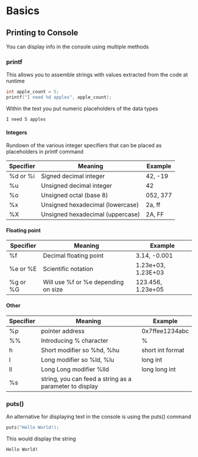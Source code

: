 # Basics
## Printing to Console
You can display info in the console using multiple methods
### printf
This allows you to assemble strings with values extracted from the code at runtime
```C
int apple_count = 5;
printf("I need %d apples", apple_count);
```
Within the text you put numeric placeholders of the data types
```console
I need 5 apples
```

#### Integers
Rundown of the various integer specifiers that can be placed as placeholders in printf command

| Specifier | Meaning                          | Example  |
| --------- | -------------------------------- | -------- |
| %d or %i  | Signed decimal integer           | 42, -19  |
| %u        | Unsigned decimal integer         | 42       |
| %o        | Unsigned octal (base 8)          | 052, 377 |
| %x        | Unsigned hexadecimal (lowercase) | 2a, ff   |
| %X        | Unsigned hexadecimal (uppercase) | 2A, FF   |
#### Floating point

| Specifier | Meaning                             | Example            |
| --------- | ----------------------------------- | ------------------ |
| %f        | Decimal floating point              | 3.14, -0.001       |
| %e or %E  | Scientific notation                 | 1.23e+03, 1.23E+03 |
| %g or %G  | Will use %f or %e depending on size | 123.456, 1.23e+05  |
#### Other

| Specifier | Meaning                                                 | Example          |
| --------- | ------------------------------------------------------- | ---------------- |
| %p        | pointer address                                         | 0x7ffee1234abc   |
| %%        | Introducing % character                                 | %                |
| h         | Short modifier so %hd, %hu                              | short int format |
| l         | Long modifier so %ld, %lu                               | long int         |
| ll        | Long Long modifier %lld                                 | long long int    |
| %s        | string, you can feed a string as a parameter to display |                  |

### puts()
An alternative for displaying text in the console is using the puts() command
```c
puts("Hello World!);
```
This would display the string
```console
Hello World!
```